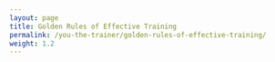 ```yaml
---
layout: page
title: Golden Rules of Effective Training
permalink: /you-the-trainer/golden-rules-of-effective-training/
weight: 1.2
---
```

